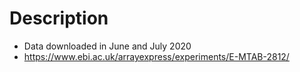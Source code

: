 # Description
- Data downloaded in June and July 2020
- https://www.ebi.ac.uk/arrayexpress/experiments/E-MTAB-2812/
